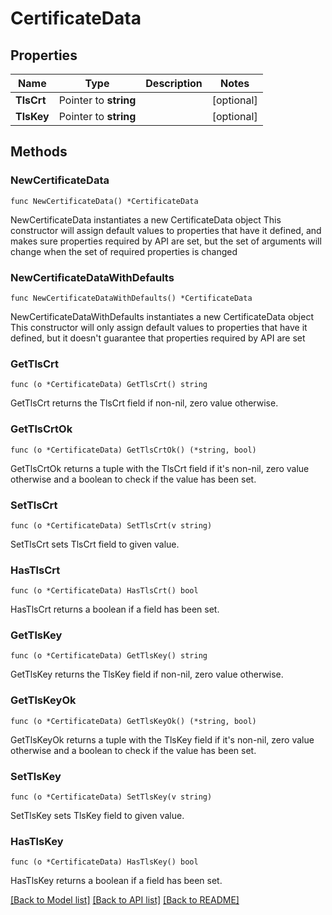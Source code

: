 # CertificateData

## Properties

Name | Type | Description | Notes
------------ | ------------- | ------------- | -------------
**TlsCrt** | Pointer to **string** |  | [optional] 
**TlsKey** | Pointer to **string** |  | [optional] 

## Methods

### NewCertificateData

`func NewCertificateData() *CertificateData`

NewCertificateData instantiates a new CertificateData object
This constructor will assign default values to properties that have it defined,
and makes sure properties required by API are set, but the set of arguments
will change when the set of required properties is changed

### NewCertificateDataWithDefaults

`func NewCertificateDataWithDefaults() *CertificateData`

NewCertificateDataWithDefaults instantiates a new CertificateData object
This constructor will only assign default values to properties that have it defined,
but it doesn't guarantee that properties required by API are set

### GetTlsCrt

`func (o *CertificateData) GetTlsCrt() string`

GetTlsCrt returns the TlsCrt field if non-nil, zero value otherwise.

### GetTlsCrtOk

`func (o *CertificateData) GetTlsCrtOk() (*string, bool)`

GetTlsCrtOk returns a tuple with the TlsCrt field if it's non-nil, zero value otherwise
and a boolean to check if the value has been set.

### SetTlsCrt

`func (o *CertificateData) SetTlsCrt(v string)`

SetTlsCrt sets TlsCrt field to given value.

### HasTlsCrt

`func (o *CertificateData) HasTlsCrt() bool`

HasTlsCrt returns a boolean if a field has been set.

### GetTlsKey

`func (o *CertificateData) GetTlsKey() string`

GetTlsKey returns the TlsKey field if non-nil, zero value otherwise.

### GetTlsKeyOk

`func (o *CertificateData) GetTlsKeyOk() (*string, bool)`

GetTlsKeyOk returns a tuple with the TlsKey field if it's non-nil, zero value otherwise
and a boolean to check if the value has been set.

### SetTlsKey

`func (o *CertificateData) SetTlsKey(v string)`

SetTlsKey sets TlsKey field to given value.

### HasTlsKey

`func (o *CertificateData) HasTlsKey() bool`

HasTlsKey returns a boolean if a field has been set.


[[Back to Model list]](../README.md#documentation-for-models) [[Back to API list]](../README.md#documentation-for-api-endpoints) [[Back to README]](../README.md)


